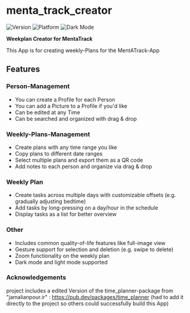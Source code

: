 # menta_track_creator

![Version](https://img.shields.io/badge/version-1.5.1-blue)
![Platform](https://img.shields.io/badge/platform-Flutter-blue)
![Dark Mode](https://img.shields.io/badge/dark--mode-supported-success)

**Weekplan Creator for MentaTrack**

This App is for creating weekly-Plans for the MentATrack-App

##  Features

###  Person-Management
- You can create a Profile for each Person
- You can add a Picture to a Profile if you'd like
- Can be edited at any Time
- Can be searched and organized with drag & drop

###  Weekly-Plans-Management
- Create plans with any time range you like
- Copy plans to different date ranges
- Select multiple plans and export them as a QR code
- Add notes to each person and organize via drag & drop

###  Weekly Plan
- Create tasks across multiple days with customizable offsets (e.g. gradually adjusting bedtime)
- Add tasks by long-pressing on a day/hour in the schedule
- Display tasks as a list for better overview

###  Other
- Includes common quality-of-life features like full-image view
- Gesture support for selection and deletion (e.g. swipe to delete)
- Zoom functionality on the weekly plan
- Dark mode and light mode supported

###  Acknowledgements

project includes a edited Version of the time_planner-package from "jamalianpour.ir" : https://pub.dev/packages/time_planner (had to add it directly to the project so others could successfully build this App)

